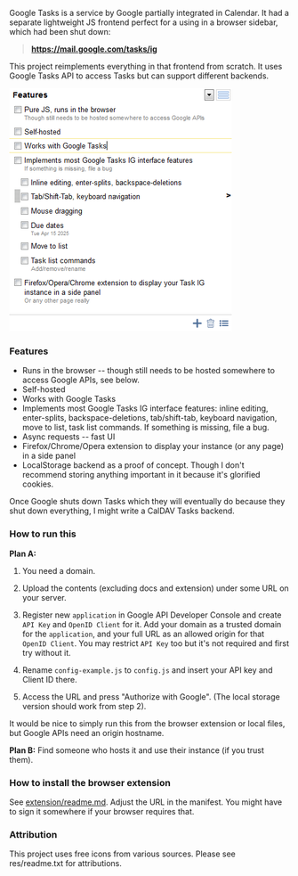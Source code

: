 Google Tasks is a service by Google partially integrated in Calendar. It had a separate lightweight JS frontend perfect for a using in a browser sidebar, which had been shut down:

> **https://mail.google.com/tasks/ig**

This project reimplements everything in that frontend from scratch. It uses Google Tasks API to access Tasks but can support different backends.

![Screenshot](docs/screen-features.png)


### Features
* Runs in the browser -- though still needs to be hosted somewhere to access Google APIs, see below.
* Self-hosted
* Works with Google Tasks
* Implements most Google Tasks IG interface features: inline editing, enter-splits, backspace-deletions, tab/shift-tab, keyboard navigation, move to list, task list commands. If something is missing, file a bug.
* Async requests -- fast UI
* Firefox/Chrome/Opera extension to display your instance (or any page) in a side panel
* LocalStorage backend as a proof of concept. Though I don't recommend storing anything important in it because it's glorified cookies.

Once Google shuts down Tasks which they will eventually do because they shut down everything, I might write a CalDAV Tasks backend.


### How to run this

**Plan A:**

1. You need a domain.

2. Upload the contents (excluding docs and extension) under some URL on your server.

3. Register new ``application`` in Google API Developer Console and create ``API Key`` and ``OpenID Client`` for it. Add your domain as a trusted domain for the ``application``, and your full URL as an allowed origin for that ``OpenID Client``. You may restrict ``API Key`` too but it's not required and first try without it.

4. Rename ``config-example.js`` to ``config.js`` and insert your API key and Client ID there.

5. Access the URL and press "Authorize with Google". (The local storage version should work from step 2).

It would be nice to simply run this from the browser extension or local files, but Google APIs need an origin hostname.

**Plan B:** Find someone who hosts it and use their instance (if you trust them).


### How to install the browser extension

See [extension/readme.md](extension/readme.md). Adjust the URL in the manifest. You might have to sign it somewhere if your browser requires that.


### Attribution
This project uses free icons from various sources. Please see res/readme.txt for attributions.
